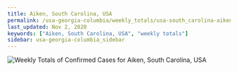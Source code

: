 ```yaml
---
title: Aiken, South Carolina, USA
permalink: /usa-georgia-columbia/weekly_totals/usa-south_carolina-aiken-weekly_totals.html
last_updated: Nov 2, 2020
keywords: ["Aiken, South Carolina, USA", "weekly totals"]
sidebar: usa-georgia-columbia_sidebar
---
```


![Weekly Totals of Confirmed Cases for Aiken, South Carolina, USA](/covid_tracker/images/graphs/usa-south_carolina-aiken-weekly_totals_graph.png)
